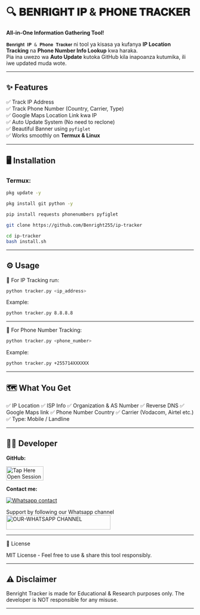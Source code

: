# 🔍 𝐁𝐄𝐍𝐑𝐈𝐆𝐇𝐓 𝐈𝐏 & 𝐏𝐇𝐎𝐍𝐄 𝐓𝐑𝐀𝐂𝐊𝐄𝐑

**All-in-One Information Gathering Tool!**

`𝐁𝐞𝐧𝐫𝐢𝐠𝐡𝐭 𝐈𝐏 & 𝐏𝐡𝐨𝐧𝐞 𝐓𝐫𝐚𝐜𝐤𝐞𝐫` ni tool ya kisasa ya kufanya **IP Location Tracking** na **Phone Number Info Lookup** kwa haraka.  
Pia ina uwezo wa **Auto Update** kutoka GitHub kila inapoanza kutumika, ili iwe updated muda wote.

---

## ✨ **Features**

✅ Track IP Address  
✅ Track Phone Number (Country, Carrier, Type)  
✅ Google Maps Location Link kwa IP  
✅ Auto Update System (No need to reclone)  
✅ Beautiful Banner using `pyfiglet`  
✅ Works smoothly on **Termux & Linux**

---

## 🖥️ **Installation**

### Termux:

```bash
pkg update -y
```

```bash
pkg install git python -y
```

```bash
pip install requests phonenumbers pyfiglet
```

```bash
git clone https://github.com/Benright255/ip-tracker
```

```bash
cd ip-tracker
bash install.sh
```


---
## ⚙️ **Usage**

📍 For IP Tracking run:
```bash
python tracker.py <ip_address>
```

Example:
```bash
python tracker.py 8.8.8.8
```

---

📲 For Phone Number Tracking:
```bash
python tracker.py <phone_number>
```

Example:
```bash
python tracker.py +255714XXXXXX
```

---

## 🗺️ **What You Get**

✅ IP Location
✅ ISP Info
✅ Organization & AS Number
✅ Reverse DNS
✅ Google Maps link
✅ Phone Number Country
✅ Carrier (Vodacom, Airtel etc.)
✅ Type: Mobile / Landline


---

## 👨‍💻 **Developer**

**GitHub:**

<a href= "https://github.com/Benright255/fork"><img title="Tap Here Open Session Site" src="https://img.shields.io/badge/FORK MY GITHUB-h?color=brown&style=for-the-badge&logo=msi" width="100" height="38.45"/></a></p>

**Contact me:**

[![Whatsapp contact](https://img.shields.io/badge/Contact-Ben%20Innovate-25D366?style=for-the-badge&logo=whatsapp)](https://wa.me/+25511384026)

Support by following our Whatsapp channel
 <a href="https://whatsapp.com/channel/0029VajWBCv3QxS8gM0I260Y"><img title="OUR-WHATSAPP CHANNEL" src="https://img.shields.io/badge/OUR-WHATSAPP CHANNEL-h?color=green&style=for-the-badge&logo=whatsapp" width="280" height="38.45"/></a></p>

---

📝 License

MIT License - Feel free to use & share this tool responsibly.


---

## ⚠️ **Disclaimer**

Benright Tracker is made for Educational & Research purposes only.
The developer is NOT responsible for any misuse.

---

